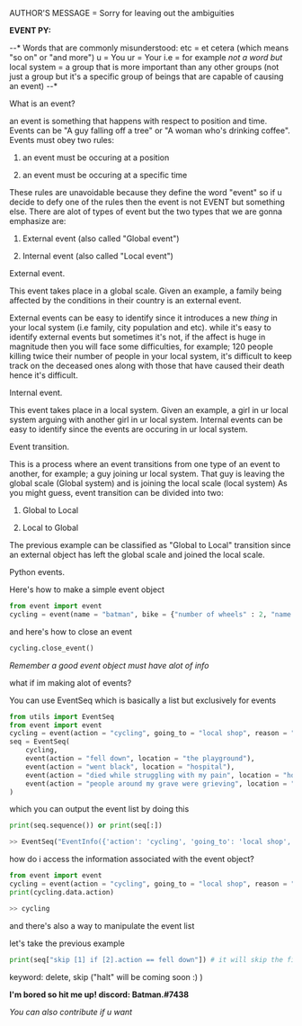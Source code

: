 AUTHOR'S MESSAGE = Sorry for leaving out the ambiguities


**EVENT PY:**

 *-*-*
Words that are commonly misunderstood:
etc = et cetera (which means "so on" or "and more")
u = You
ur = Your
i.e = for example
*not a word but*
local system = a group that is more important than any other groups (not just a group but it's a specific group of beings that are capable of causing an event)
*-*-*

What is an event?

an event is something that happens with respect to position and time. Events can be "A guy falling off a tree"  or "A woman who's drinking coffee".
Events must obey two rules:
1) an event must be occuring at a position 

2) an event must be occuring at a specific time

These rules are unavoidable because they define the word "event" so if u decide to defy one of the rules then
the event is not EVENT but something else.
There are alot of types of event but the two types that we are gonna emphasize are:

1) External event (also called "Global event")

2) Internal event (also called "Local event")

External event.

This event takes place in a global scale. Given an example, a family being affected by the conditions in their country is an external event.

External events can be easy  to identify since it introduces a new *thing* in your local system (i.e family, city population and etc).
while it's easy to identify external events but sometimes it's not, if the affect is huge in magnitude then
you will face some difficulties, for example; 120 people killing twice their number of people in your local system,
it's difficult to keep track on the deceased ones along with those that have caused their death hence it's difficult.

Internal event.

This event takes place in a local system. Given an example, a girl in ur local system arguing with another girl in ur local system.
Internal events can be easy to identify since the events are occuring in ur local system.

Event transition.

This is a process where an event transitions from one type of an event to another, for example; a guy joining ur local system.
That guy is leaving the global scale (Global system) and is joining the local scale (local system)
As you might guess, event transition can be divided into two:
1) Global to Local

2) Local to Global

The previous example can be classified as "Global to Local" transition since an external object has left the global scale and joined the local scale.

Python events.

Here's how to make a simple event object

```py
from event import event
cycling = event(name = "batman", bike = {"number of wheels" : 2, "name of the bike" : "2xrcs"})
```

and here's how to close an event

```py
cycling.close_event()
```

*Remember a good event object must have alot of info*

what if im making alot of events?

You can use EventSeq which is basically a list but exclusively for events

```py
from utils import EventSeq
from event import event
cycling = event(action = "cycling", going_to = "local shop", reason = "To buy food", info = {"name" : "batman", "age" : 17})
seq = EventSeq(
    cycling, 
    event(action = "fell down", location = "the playground"), 
    event(action = "went black", location = "hospital"), 
    event(action = "died while struggling with my pain", location = "hospital"), 
    event(action = "people around my grave were grieving", location = "local cemetry")
)
```
which you can output the event list by doing this

```py
print(seq.sequence()) or print(seq[:])

>> EventSeq("EventInfo({'action': 'cycling', 'going_to': 'local shop', 'reason': 'To buy food', 'info': {'name': 'batman', 'age': 17}})", "EventInfo({'action': 'fell down', 'location': 'the playground'})", "EventInfo({'action': 'went black', 'location': 'hospital'})", "EventInfo({'action': 'died while struggling with my pain', 'location': 'hospital'})", "EventInfo({'action': 'people around my grave were grieving', 'location': 'local cemetry'})")
```

how do i access the information associated with the event object?

```py
from event import event
cycling = event(action = "cycling", going_to = "local shop", reason = "To buy food", info = {"name" : "batman", "age" : 17})
print(cycling.data.action) 

>> cycling
```

and there's also a way to manipulate the event list

let's take the previous example
```py
print(seq["skip [1] if [2].action == fell down"]) # it will skip the first element
```

keyword: delete, skip ("halt" will be coming soon :) )

**I'm bored so hit me up! discord: Batman.#7438**

*You can also contribute if u want*
